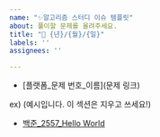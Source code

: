 ```yaml
---
name: "✨알고리즘 스터디 이슈 템플릿"
about: 풀이할 문제를 올려주세요.
title: "📝 {년}/{월}/{일}"
labels: ''
assignees: ''

---
```


- [플랫폼_문제 번호_이름](문제 링크)

ex) (예시입니다. 이 섹션은 지우고 쓰세요!)
- [백준_2557_Hello World](https://www.acmicpc.net/problem/2557)
